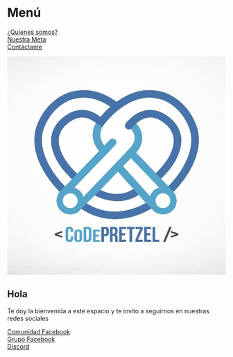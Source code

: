 # Menú

[¿Quienes somos?](./about.md) <br/>
[Nuestra Meta](./services.md) <br/>
[Contáctame](./contact.md) <br/>

![imagen de perfil](./assets/images/41505267_2173645822874507_4331150617352339456_n.jpg)




## Hola 
Te doy la bienvenida a este espacio y te invito a seguirnos en nuestras redes sociales

[Comunidad Facebook](https://www.facebook.com/CoDePretzel/) <br/>
[Grupo Facebook](https://www.facebook.com/groups/425161431009869) <br/>
[Discord](https://discord.gg/aYgB5R2w)<br/>